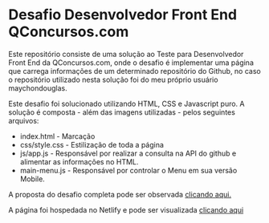 # Desafio Desenvolvedor Front End QConcursos.com

Este repositório consiste de uma solução ao Teste para Desenvolvedor Front End da QConcursos.com, onde o desafio 
é implementar uma página que carrega informações de um determinado repositório do Github, no caso o repositório utilizado nesta solução foi do meu próprio usuário maychondouglas.

Este desafio foi solucionado utilizando HTML, CSS e Javascript puro. A solução é composta - além das imagens utilizadas - pelos seguintes arquivos:
<ul>
<li>index.html - Marcação</li>
<li>css/style.css - Estilização de toda a página</li>
<li>js/app.js - Responsável por realizar a consulta na API do github e alimentar as informações no HTML.</li>
<li>main-menu.js - Responsável por controlar o Menu em sua versão Mobile. </li>
</ul>

A proposta do desafio completa pode ser observada [clicando aqui.](https://github.com/qcx/desafio-frontend) 

A página foi hospedada no Netlify e pode ser visualizada [clicando aqui](https://cranky-joliot-2a23f8.netlify.app/)
